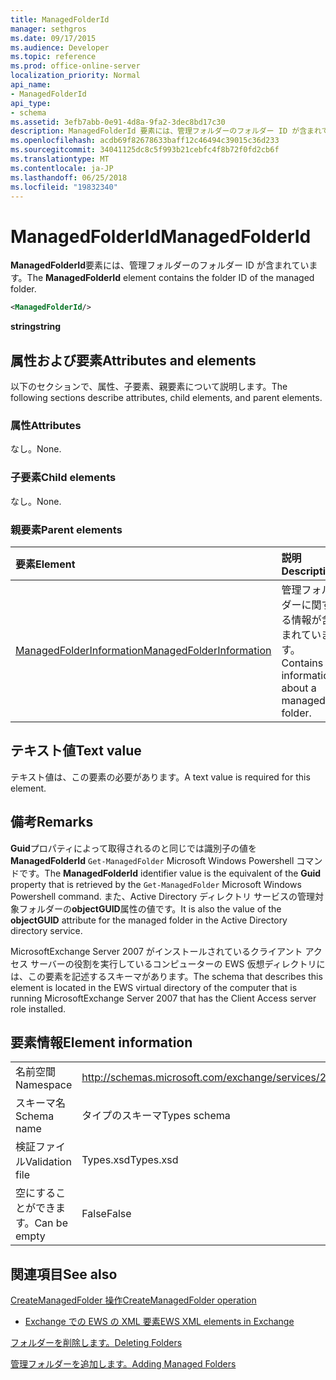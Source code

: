 ```yaml
---
title: ManagedFolderId
manager: sethgros
ms.date: 09/17/2015
ms.audience: Developer
ms.topic: reference
ms.prod: office-online-server
localization_priority: Normal
api_name:
- ManagedFolderId
api_type:
- schema
ms.assetid: 3efb7abb-0e91-4d8a-9fa2-3dec8bd17c30
description: ManagedFolderId 要素には、管理フォルダーのフォルダー ID が含まれています。
ms.openlocfilehash: acdb69f82678633baff12c46494c39015c36d233
ms.sourcegitcommit: 34041125dc8c5f993b21cebfc4f8b72f0fd2cb6f
ms.translationtype: MT
ms.contentlocale: ja-JP
ms.lasthandoff: 06/25/2018
ms.locfileid: "19832340"
---
```

# <a name="managedfolderid"></a><span data-ttu-id="24ac4-103">ManagedFolderId</span><span class="sxs-lookup"><span data-stu-id="24ac4-103">ManagedFolderId</span></span>

<span data-ttu-id="24ac4-104">**ManagedFolderId**要素には、管理フォルダーのフォルダー ID が含まれています。</span><span class="sxs-lookup"><span data-stu-id="24ac4-104">The **ManagedFolderId** element contains the folder ID of the managed folder.</span></span> 
  
```xml
<ManagedFolderId/>
```

 <span data-ttu-id="24ac4-105">**string**</span><span class="sxs-lookup"><span data-stu-id="24ac4-105">**string**</span></span>
## <a name="attributes-and-elements"></a><span data-ttu-id="24ac4-106">属性および要素</span><span class="sxs-lookup"><span data-stu-id="24ac4-106">Attributes and elements</span></span>

<span data-ttu-id="24ac4-107">以下のセクションで、属性、子要素、親要素について説明します。</span><span class="sxs-lookup"><span data-stu-id="24ac4-107">The following sections describe attributes, child elements, and parent elements.</span></span>
  
### <a name="attributes"></a><span data-ttu-id="24ac4-108">属性</span><span class="sxs-lookup"><span data-stu-id="24ac4-108">Attributes</span></span>

<span data-ttu-id="24ac4-109">なし。</span><span class="sxs-lookup"><span data-stu-id="24ac4-109">None.</span></span>
  
### <a name="child-elements"></a><span data-ttu-id="24ac4-110">子要素</span><span class="sxs-lookup"><span data-stu-id="24ac4-110">Child elements</span></span>

<span data-ttu-id="24ac4-111">なし。</span><span class="sxs-lookup"><span data-stu-id="24ac4-111">None.</span></span>
  
### <a name="parent-elements"></a><span data-ttu-id="24ac4-112">親要素</span><span class="sxs-lookup"><span data-stu-id="24ac4-112">Parent elements</span></span>

|<span data-ttu-id="24ac4-113">**要素**</span><span class="sxs-lookup"><span data-stu-id="24ac4-113">**Element**</span></span>|<span data-ttu-id="24ac4-114">**説明**</span><span class="sxs-lookup"><span data-stu-id="24ac4-114">**Description**</span></span>|
|:-----|:-----|
|[<span data-ttu-id="24ac4-115">ManagedFolderInformation</span><span class="sxs-lookup"><span data-stu-id="24ac4-115">ManagedFolderInformation</span></span>](managedfolderinformation.md) <br/> |<span data-ttu-id="24ac4-116">管理フォルダーに関する情報が含まれています。</span><span class="sxs-lookup"><span data-stu-id="24ac4-116">Contains information about a managed folder.</span></span>  <br/> |
   
## <a name="text-value"></a><span data-ttu-id="24ac4-117">テキスト値</span><span class="sxs-lookup"><span data-stu-id="24ac4-117">Text value</span></span>

<span data-ttu-id="24ac4-118">テキスト値は、この要素の必要があります。</span><span class="sxs-lookup"><span data-stu-id="24ac4-118">A text value is required for this element.</span></span>
  
## <a name="remarks"></a><span data-ttu-id="24ac4-119">備考</span><span class="sxs-lookup"><span data-stu-id="24ac4-119">Remarks</span></span>

<span data-ttu-id="24ac4-120">**Guid**プロパティによって取得されるのと同じでは識別子の値を**ManagedFolderId** `Get-ManagedFolder` Microsoft Windows Powershell コマンドです。</span><span class="sxs-lookup"><span data-stu-id="24ac4-120">The **ManagedFolderId** identifier value is the equivalent of the **Guid** property that is retrieved by the  `Get-ManagedFolder` Microsoft Windows Powershell command.</span></span> <span data-ttu-id="24ac4-121">また、Active Directory ディレクトリ サービスの管理対象フォルダーの**objectGUID**属性の値です。</span><span class="sxs-lookup"><span data-stu-id="24ac4-121">It is also the value of the **objectGUID** attribute for the managed folder in the Active Directory directory service.</span></span> 
  
<span data-ttu-id="24ac4-122">MicrosoftExchange Server 2007 がインストールされているクライアント アクセス サーバーの役割を実行しているコンピューターの EWS 仮想ディレクトリには、この要素を記述するスキーマがあります。</span><span class="sxs-lookup"><span data-stu-id="24ac4-122">The schema that describes this element is located in the EWS virtual directory of the computer that is running MicrosoftExchange Server 2007 that has the Client Access server role installed.</span></span>
  
## <a name="element-information"></a><span data-ttu-id="24ac4-123">要素情報</span><span class="sxs-lookup"><span data-stu-id="24ac4-123">Element information</span></span>

|||
|:-----|:-----|
|<span data-ttu-id="24ac4-124">名前空間</span><span class="sxs-lookup"><span data-stu-id="24ac4-124">Namespace</span></span>  <br/> |http://schemas.microsoft.com/exchange/services/2006/types  <br/> |
|<span data-ttu-id="24ac4-125">スキーマ名</span><span class="sxs-lookup"><span data-stu-id="24ac4-125">Schema name</span></span>  <br/> |<span data-ttu-id="24ac4-126">タイプのスキーマ</span><span class="sxs-lookup"><span data-stu-id="24ac4-126">Types schema</span></span>  <br/> |
|<span data-ttu-id="24ac4-127">検証ファイル</span><span class="sxs-lookup"><span data-stu-id="24ac4-127">Validation file</span></span>  <br/> |<span data-ttu-id="24ac4-128">Types.xsd</span><span class="sxs-lookup"><span data-stu-id="24ac4-128">Types.xsd</span></span>  <br/> |
|<span data-ttu-id="24ac4-129">空にすることができます。</span><span class="sxs-lookup"><span data-stu-id="24ac4-129">Can be empty</span></span>  <br/> |<span data-ttu-id="24ac4-130">False</span><span class="sxs-lookup"><span data-stu-id="24ac4-130">False</span></span>  <br/> |
   
## <a name="see-also"></a><span data-ttu-id="24ac4-131">関連項目</span><span class="sxs-lookup"><span data-stu-id="24ac4-131">See also</span></span>



[<span data-ttu-id="24ac4-132">CreateManagedFolder 操作</span><span class="sxs-lookup"><span data-stu-id="24ac4-132">CreateManagedFolder operation</span></span>](createmanagedfolder-operation.md)


- [<span data-ttu-id="24ac4-133">Exchange での EWS の XML 要素</span><span class="sxs-lookup"><span data-stu-id="24ac4-133">EWS XML elements in Exchange</span></span>](ews-xml-elements-in-exchange.md)


[<span data-ttu-id="24ac4-134">フォルダーを削除します。</span><span class="sxs-lookup"><span data-stu-id="24ac4-134">Deleting Folders</span></span>](http://msdn.microsoft.com/library/1958add5-5071-4239-adb2-40f7a7d74aee%28Office.15%29.aspx)
  
[<span data-ttu-id="24ac4-135">管理フォルダーを追加します。</span><span class="sxs-lookup"><span data-stu-id="24ac4-135">Adding Managed Folders</span></span>](http://msdn.microsoft.com/library/846658c6-7043-40fb-8439-19f97c2a967f%28Office.15%29.aspx)

